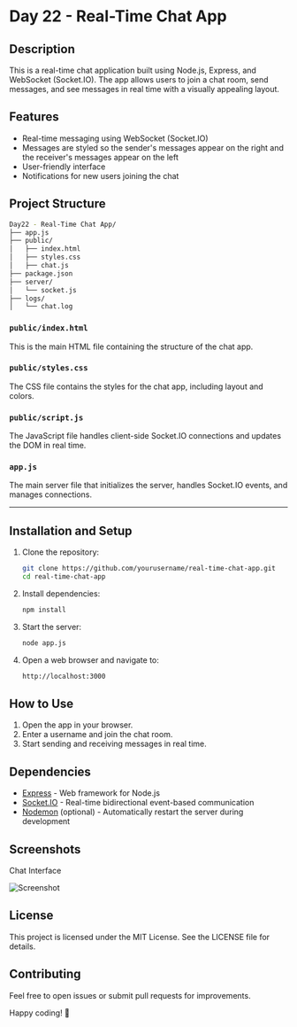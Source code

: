# Day 22 - Real-Time Chat App

## Description

This is a real-time chat application built using Node.js, Express, and WebSocket (Socket.IO). The app allows users to join a chat room, send messages, and see messages in real time with a visually appealing layout.

## Features

- Real-time messaging using WebSocket (Socket.IO)
- Messages are styled so the sender's messages appear on the right and the receiver's messages appear on the left
- User-friendly interface
- Notifications for new users joining the chat

## Project Structure

```bash
Day22 - Real-Time Chat App/
├── app.js
├── public/
│   ├── index.html
│   ├── styles.css
│   ├── chat.js
├── package.json
├── server/
│   └── socket.js
├── logs/
│   └── chat.log
```


### `public/index.html`

This is the main HTML file containing the structure of the chat app.

### `public/styles.css`

The CSS file contains the styles for the chat app, including layout and colors.

### `public/script.js`

The JavaScript file handles client-side Socket.IO connections and updates the DOM in real time.

### `app.js`

The main server file that initializes the server, handles Socket.IO events, and manages connections.

---

## Installation and Setup

1. Clone the repository:

   ```bash
   git clone https://github.com/yourusername/real-time-chat-app.git
   cd real-time-chat-app

2. Install dependencies:
     ```bash
    npm install
     ```
3. Start the server:
    ```bash
    node app.js
    ```
4. Open a web browser and navigate to:
    ```bash
    http://localhost:3000
    ```

## How to Use
1. Open the app in your browser.
2. Enter a username and join the chat room.
3. Start sending and receiving messages in real time.

## Dependencies
- [Express](https://expressjs.com/) - Web framework for Node.js
- [Socket.IO](https://socket.io/) - Real-time bidirectional event-based communication
- [Nodemon](https://www.npmjs.com/package/nodemon) (optional) - Automatically restart the server during development

## Screenshots
Chat Interface

![Screenshot](https://github.com/edimonndi/NodeJS-Learning-Projects/blob/main/Day22%20-%20Real-Time%20Chat%20App/chatscrshot.png)

## License
This project is licensed under the MIT License. See the LICENSE file for details.

## Contributing
Feel free to open issues or submit pull requests for improvements.

Happy coding! 🎉